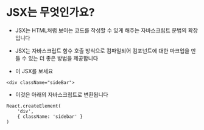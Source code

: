 # JSX는 무엇인가요?

- JSX는 HTML처럼 보이는 코드를 작성할 수 있게 해주는 자바스크립트 문법의 확장입니다
- JSX는 자바스크립트 함수 호출 방식으로 컴파일되어 컴포넌트에 대한 마크업을 만들 수 있는 더 좋은 방법을 제공합니다

- 이 JSX를 보세요

```
<div className="sideBar">
```

- 이것은 아래의 자바스크립트로 변환됩니다

```
React.createElement(
    'div',
    { className: 'sidebar' }
)
```
